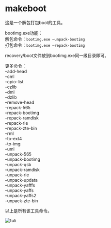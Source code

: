 # makeboot
这是一个解包打包boot的工具。

bootimg.exe功能：<br>
解包命令：`bootimg.exe –unpack-bootimg` <br>
打包命令：`bootimg.exe –repack-bootimg` 

recovery/boot文件放到bootimg.exe同一级目录即可。

更多命令： <br>
–add-head <br>
–cml <br>
–cpio-list <br>
–czlib <br>
–dml <br>
–dzlib <br>
–remove-head <br>
–repack-565 <br>
–repack-bootimg <br>
–repack-ramdisk <br>
–repack-rle <br>
–repack-zte-bin <br>
–rml <br>
–to-ext4 <br>
–to-img  <br>
–uml <br>
–unpack-565 <br>
–unpack-bootimg  <br>
–unpack-qsb <br>
–unpack-ramdisk <br>
–unpack-rle <br>
–unpack-updata <br>
–unpack-yafffs <br>
–unpack-yaffs <br>
–unpack-yaffs2 <br>
–unpack-zte-bin <br>

以上是所有该工具命令。

![fuli](https://timgsa.baidu.com/timg?image&quality=80&size=b9999_10000&sec=1550294883957&di=e667cb19df6734a12b3f951c7a8d87ca&imgtype=0&src=http%3A%2F%2Fpic1.win4000.com%2Fwallpaper%2F3%2F57ad42907ed8c.jpg)

